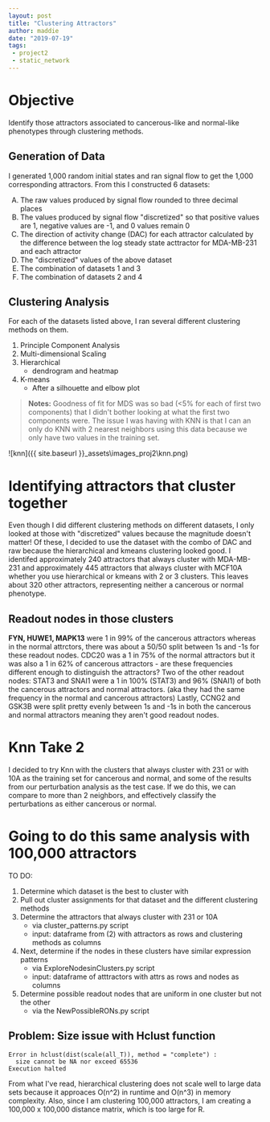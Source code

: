 ```yaml
---
layout: post
title: "Clustering Attractors"
author: maddie
date: "2019-07-19"
tags:
 - project2
 - static_network
---
```


# Objective
Identify those attractors associated to cancerous-like and normal-like phenotypes through clustering methods.

## Generation of Data

I generated 1,000 random initial states and ran signal flow to get the 1,000 corresponding attractors. From this I constructed 6 datasets:

<ol type="A">
<li>The raw values produced by signal flow rounded to three decimal places</li>
<li>The values produced by signal flow "discretized" so that positive values are 1, negative values are -1, and 0 values remain 0</li>
<li>The direction of activity change (DAC) for each attractor calculated by the difference between the log steady state acttractor for MDA-MB-231 and each attractor</li>
<li>The "discretized" values of the above dataset</li>
<li>The combination of datasets 1 and 3</li>
<li>The combination of datasets 2 and 4</li>
</ol>

## Clustering Analysis

For each of the datasets listed above, I ran several different clustering methods on them.

1. Principle Component Analysis
2. Multi-dimensional Scaling
3. Hierarchical
    - dendrogram and heatmap
4. K-means
    - After a silhouette and elbow plot

> **Notes:** Goodness of fit for MDS was so bad (<5% for each of first two components) that I didn't bother looking at what the first two components were. The issue I was having with KNN is that I can an only do KNN with 2 nearest neighbors using this data because we only have two values in the training set.

![knn]({{ site.baseurl }}\_assets\images_proj2\knn.png)

# Identifying attractors that cluster together
Even though I did different clustering methods on different datasets, I only looked at those with "discretized" values because the magnitude doesn't matter! Of these, I decided to use the dataset with the combo of DAC and raw because the hierarchical and kmeans clustering looked good. I identifed approximately 240 attractors that always cluster with MDA-MB-231 and approximately 445 attractors that always cluster with MCF10A whether you use hierarchical or kmeans with 2 or 3 clusters. This leaves about 320 other attractors, representing neither a cancerous or normal phenotype.

## Readout nodes in those clusters  
**FYN, HUWE1, MAPK13** were 1 in 99% of the cancerous attractors whereas in the normal attrctors, there was about a 50/50 split between 1s and -1s for these readout nodes. CDC20 was a 1 in 75% of the normal attractors but it was also a 1 in 62% of cancerous attractors - are these frequencies different enough to distinguish the attractors? Two of the other readout nodes: STAT3 and SNAI1 were a 1 in 100% (STAT3) and 96% (SNAI1) of both the cancerous attractors and normal attractors. (aka they had the same frequency in the normal and cancerous attractors)  Lastly, CCNG2 and GSK3B were split pretty evenly between 1s and -1s in both the cancerous and normal attractors meaning they aren't good readout nodes.

<!-- ## New Readout Nodes?

**Genes that are expressed in at least 70% of the "cancerous" attractors and less than 70% of the time in "normal" attractors:**
- FBLN1
- FYN
- HUWE1
- LRP1
- LTBP3
- MAPT
- MOCOS
- PIAS3
- TAF12
- TBL1X
- SKIL
- MAPK13
- CXXC5
- RASGRF1
- BIRC6
- DNAJB2
- SHC1
- SH3YL1
- CHEK2
- CTNNB1
- ITGB8
- RHOD

**Genes that are expressed in at least 70% of the "normal" attractors and less than 70% of the time in "cancerous" attractors:**
- AURKA
- HMGB2
- BUB1
- KAT2A
- LIMK2
- ROCK1
- SRPK1
- TAF1B
- TPR
- CKAP5
- S100A2
- HMGA2
- SNRPA
- FGF13
- FOXM1
- TACC1
- JUN
- MAD2L2
- RPS6KA1
- TCF3
- CDC20 -->

# Knn Take 2
I decided to try Knn with the clusters that always cluster with 231 or with 10A as the training set for cancerous and normal, and some of the results from our perturbation analysis as the test case. If we do this, we can compare to more than 2 neighbors, and effectively classify the perturbations as either cancerous or normal.


# Going to do this same analysis with 100,000 attractors

TO DO:

1. Determine which dataset is the best to cluster with
2. Pull out cluster assignments for that dataset and the different clustering methods
3. Determine the attractors that always cluster with 231 or 10A
	- via cluster_patterns.py script
	- input: dataframe from (2) with attractors as rows and clustering methods as columns
4. Next, determine if the nodes in these clusters have similar expression patterns
	- via ExploreNodesinClusters\.py script
	- input: dataframe of atttractors with attrs as rows and nodes as columns
5. Determine possible readout nodes that are uniform in one cluster but not the other
	- via the NewPossibleRONs\.py script
	

## Problem: Size issue with Hclust function  
```
Error in hclust(dist(scale(all_T)), method = "complete") : 
  size cannot be NA nor exceed 65536
Execution halted
```

From what I've read, hierarchical clustering does not scale well to large data sets because it approaces O(n^2) in runtime and O(n^3) in memory complexity. Also, since I am clustering 100,000 attractors, I am creating a 100,000 x 100,000 distance matrix, which is too large for R.
